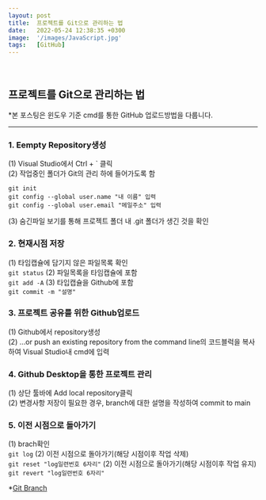 ```yaml
---
layout: post
title:  프로젝트를 Git으로 관리하는 법
date:   2022-05-24 12:38:35 +0300
image:  '/images/JavaScript.jpg'
tags:   [GitHub]
---
```

<br/>

## 프로젝트를 Git으로 관리하는 법<br/>
*본 포스팅은 윈도우 기준 cmd를 통한 GitHub 업로드방법을 다룹니다.<br/>

___

### 1. Eempty Repository생성<br/>
(1) Visual Studio에서 Ctrl + ` 클릭<br/>
(2) 작업중인 폴더가 Git의 관리 하에 들어가도록 함<br/>
  ```
  git init
  git config --global user.name "내 이름" 입력
  git config --global user.email "메일주소" 입력
  ```
(3) 숨긴파일 보기를 통해 프로젝트 폴더 내 .git 폴더가 생긴 것을 확인<br/>

### 2. 현재시점 저장<br/>
(1) 타임캡슐에 담기지 않은 파일목록 확인<br/>
  ```git status```
(2) 파일목록을 타임캡슐에 포함<br/>
  ```git add -A```
(3) 타입캡슐을 Github에 포함<br/>
  ```git commit -m "설명"```

### 3. 프로젝트 공유를 위한 Github업로드<br/>
(1) Github에서 repository생성<br/>
(2) …or push an existing repository from the command line의 코드블럭을 복사하여 Visual Studio내 cmd에 입력<br/>

### 4. Github Desktop을 통한 프로젝트 관리<br/>
(1) 상단 툴바에 Add local repository클릭<br/>
(2) 변경사항 저장이 필요한 경우, branch에 대한 설명을 작성하여 commit to main<br/>

### 5. 이전 시점으로 돌아가기<br/>
(1) brach확인<br/>
  ```git log```
(2) 이전 시점으로 돌아가기(해당 시점이후 작업 삭제)<br/>
  ```git reset "log일련번호 6자리"```
(2) 이전 시점으로 돌아가기(해당 시점이후 작업 유지)<br/>
  ```git revert "log일련번호 6자리"```

*[Git Branch](https://goddaehee.tistory.com/274)